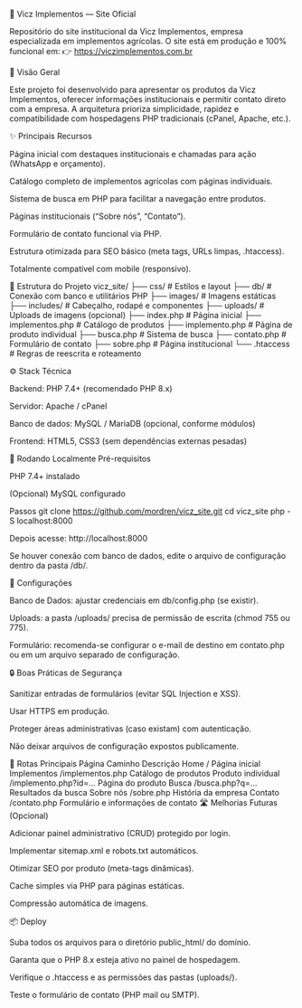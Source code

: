🌾 Vicz Implementos — Site Oficial

Repositório do site institucional da Vicz Implementos, empresa especializada em implementos agrícolas.
O site está em produção e 100% funcional em:
👉 https://viczimplementos.com.br

🧭 Visão Geral

Este projeto foi desenvolvido para apresentar os produtos da Vicz Implementos, oferecer informações institucionais e permitir contato direto com a empresa.
A arquitetura prioriza simplicidade, rapidez e compatibilidade com hospedagens PHP tradicionais (cPanel, Apache, etc.).

✨ Principais Recursos

Página inicial com destaques institucionais e chamadas para ação (WhatsApp e orçamento).

Catálogo completo de implementos agrícolas com páginas individuais.

Sistema de busca em PHP para facilitar a navegação entre produtos.

Páginas institucionais (“Sobre nós”, “Contato”).

Formulário de contato funcional via PHP.

Estrutura otimizada para SEO básico (meta tags, URLs limpas, .htaccess).

Totalmente compatível com mobile (responsivo).

🧱 Estrutura do Projeto
vicz_site/
├── css/               # Estilos e layout
├── db/                # Conexão com banco e utilitários PHP
├── images/            # Imagens estáticas
├── includes/          # Cabeçalho, rodapé e componentes
├── uploads/           # Uploads de imagens (opcional)
├── index.php          # Página inicial
├── implementos.php    # Catálogo de produtos
├── implemento.php     # Página de produto individual
├── busca.php          # Sistema de busca
├── contato.php        # Formulário de contato
├── sobre.php          # Página institucional
└── .htaccess          # Regras de reescrita e roteamento

⚙️ Stack Técnica

Backend: PHP 7.4+ (recomendado PHP 8.x)

Servidor: Apache / cPanel

Banco de dados: MySQL / MariaDB (opcional, conforme módulos)

Frontend: HTML5, CSS3 (sem dependências externas pesadas)

🚀 Rodando Localmente
Pré-requisitos

PHP 7.4+ instalado

(Opcional) MySQL configurado

Passos
git clone https://github.com/mordren/vicz_site.git
cd vicz_site
php -S localhost:8000


Depois acesse: http://localhost:8000

Se houver conexão com banco de dados, edite o arquivo de configuração dentro da pasta /db/.

🧩 Configurações

Banco de Dados: ajustar credenciais em db/config.php (se existir).

Uploads: a pasta /uploads/ precisa de permissão de escrita (chmod 755 ou 775).

Formulário: recomenda-se configurar o e-mail de destino em contato.php ou em um arquivo separado de configuração.

🔒 Boas Práticas de Segurança

Sanitizar entradas de formulários (evitar SQL Injection e XSS).

Usar HTTPS em produção.

Proteger áreas administrativas (caso existam) com autenticação.

Não deixar arquivos de configuração expostos publicamente.

🧭 Rotas Principais
Página	Caminho	Descrição
Home	/	Página inicial
Implementos	/implementos.php	Catálogo de produtos
Produto individual	/implemento.php?id=...	Página do produto
Busca	/busca.php?q=...	Resultados da busca
Sobre nós	/sobre.php	História da empresa
Contato	/contato.php	Formulário e informações de contato
🛣️ Melhorias Futuras (Opcional)

Adicionar painel administrativo (CRUD) protegido por login.

Implementar sitemap.xml e robots.txt automáticos.

Otimizar SEO por produto (meta-tags dinâmicas).

Cache simples via PHP para páginas estáticas.

Compressão automática de imagens.

📦 Deploy

Suba todos os arquivos para o diretório public_html/ do domínio.

Garanta que o PHP 8.x esteja ativo no painel de hospedagem.

Verifique o .htaccess e as permissões das pastas (uploads/).

Teste o formulário de contato (PHP mail ou SMTP).
